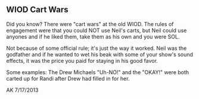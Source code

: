 ﻿## WIOD Cart Wars

Did you know? There were "cart wars" at the old WIOD. The rules of engagement were that you could NOT use Neil's carts, but Neil could use anyones and if he liked them, take them as his own and you were SOL.

Not because of some official rule; it's just the way it worked. Neil was the godfather and if he wanted to wet his beak with some of your show's sound effects, it was the price you paid for staying in his good favor.

Some examples: The Drew Michaels "Uh-NO!" and the "OKAY!" were both carted up for Randi after Drew had filled in for her.

AK 7/17/2013
